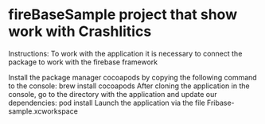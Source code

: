 # fireBaseSample project that show work with Crashlitics
Instructions: To work with the application it is necessary to connect the package to work with the firebase framework

 Install the package manager cocoapods by copying the following command to the console: brew install cocoapods
After cloning the application in the console, go to the directory with the application and update our dependencies:  pod install
Launch the application via the file Fribase-sample.xcworkspace
